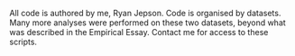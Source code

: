 All code is authored by me, Ryan Jepson.
Code is organised by datasets.
Many more analyses were performed on these two datasets, beyond what was described in the Empirical Essay. Contact me for access to these scripts.
